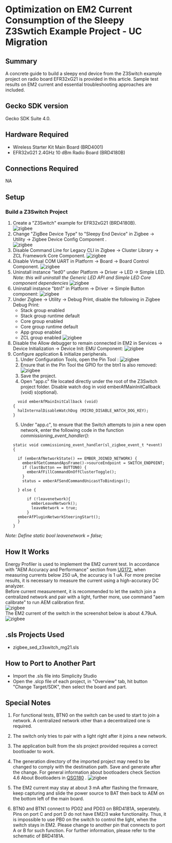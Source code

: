 # Optimization on EM2 Current Consumption of the Sleepy Z3Swtich Example Project - UC Migration #

## Summary ##

A concrete guide to build a sleepy end device from the Z3Switch example project on radio board EFR32xG21 is provided in this article. Sample test results on EM2 current and essential troubleshooting approaches are included.

## Gecko SDK version ##

Gecko SDK Suite 4.0.

## Hardware Required ##

* Wireless Starter Kit Main Board (BRD4001)
* EFR32xG21 2.4GHz 10 dBm Radio Board (BRD4180B)

## Connections Required ##

NA

## Setup ##

### Build a Z3Switch Project  
1. Create a "Z3Switch" example for EFR32xG21 (BRD4180B).  
![zigbee](doc/create_z3switch_project.png)
2. Change "ZigBee Device Type" to "Sleepy End Device" in Zigbee -> Utility -> Zigbee Device Config Component .  
![zigbee](doc/change_z3switch_device_type.png)
3. Disable Command Line for Legacy CLI in Zigbee -> Cluster Library -> ZCL Framework Core Component.
![zigbee](doc/change_z3switch_legacyCLI.png)
4. Disable Virtual COM UART in Platform -> Board -> Board Control Component.
![zigbee](doc/change_z3switch_board_control.png)
5. Uninstall instance "led0" under Platform -> Driver -> LED -> Simple LED. *Note: this will uninstall the Generic LED API and Simple LED Core component dependencies*
![zigbee](doc/uninstall_z3switch_led0.png)
6. Uninstall instance "btn1" in Platform -> Driver -> Simple Button component:
![zigbee](doc/remove_z3switch_button)
7. Under Zigbee -> Utility -> Debug Print, disable the following in Zigbee Debug Print: 
    + Stack group enabled
    + Stack group runtime default
    + Core group enabled
    + Core group runtime default
    + App group enabled
    + ZCL group enabled
![zigbee](doc/change_z3switch_debug_print.png)
8. Disable the Allow debugger to remain connected in EM2 in Services -> Device Initialization -> Device Init: EMU Component:
![zigbee](doc/change_z3switch_device_init_emu.png)
9. Configure application & initialize peripherals. 
    1. Under Configuration Tools, open the Pin Tool : 
    ![zigbee](doc/adjust_z3switch_pintool.png) 
    2. Ensure that in the Pin Tool the GPIO for the btn1 is also removed: 
    ![zigbee](doc/gpio_z3switch_button.png)
    3. Save the project. 
    4. Open "app.c" file located directly under the root of the Z3Switch project folder. Disable watch dog in void emberAfMainInitCallback (void) s(optional).  
    ```
      void emberAfMainInitCallback (void)
    {
      halInternalDisableWatchDog (MICRO_DISABLE_WATCH_DOG_KEY);
    } 
    ```
    5. Under "app.c", to ensure that the Switch attempts to join a new open network, enter the following code in the function *commissioning_event_handler()*:
    ```
    static void commissioning_event_handler(sl_zigbee_event_t *event)
    {
      
      if (emberAfNetworkState() == EMBER_JOINED_NETWORK) {
        emberAfGetCommandApsFrame()->sourceEndpoint = SWITCH_ENDPOINT;
        if (lastButton == BUTTON0) {
          emberAfFillCommandOnOffClusterToggle();
        }
        status = emberAfSendCommandUnicastToBindings();

      } else {

          if (!leavenetwork){
            emberLeaveNetwork();
            leaveNetwork = true;
          }
      emberAfPluginNetworkSteeringStart();
      }
    }
    ```
*Note: Define static bool leavenetwork = false;*


## How It Works ##

Energy Profiler is used to implement the EM2 current test. In accordance with "AEM Accuracy and Performance" section from [UG172](https://www.silabs.com/documents/public/user-guides/ug172-brd4320a-user-guide.pdf), when measuring currents below 250 uA, the accuracy is 1 uA. For more precise results, it is necessary to measure the current using a high-accuracy DC analyzer.  
Before current measurement, it is recommended to let the switch join a centralized network and pair with a light, further more, use command "aem calibrate" to run AEM calibration first.  
![zigbee](doc/aem_calibrate.png)  
The EM2 current of the switch in the screenshot below is about  4.79uA.  
![zigbee](doc/test_result_z3switch_saved.png)  

## .sls Projects Used ##

* zigbee_sed_z3switch_mg21.sls

## How to Port to Another Part ##

* Import the .sls file into Simplicity Studio
* Open the .slcp file of each project, in "Overview" tab, hit button "Change Target/SDK", then select the board and part.

## Special Notes ##

1. For functional tests, BTN0 on the switch can be used to start to join a network. A centralized network other than a decentralized one is required. 
2. The switch only tries to pair with a light right after it joins a new network.
3. The application built from the sls project provided requires a correct bootloader to work.
4. The generation directory of the imported project may need to be changed to comply with the destination path. Save and generate after the change. For general information about bootloaders check Section 4.6 About Bootloaders in [QSG180](https://www.silabs.com/documents/public/quick-start-guides/qsg180-zigbee-emberznet-7x-quick-start-guide.pdf) .
![zigbee](doc/change_generation_directory.png)  
 
1. The EM2 current may stay at about 3 mA after flashing the firmware, keep capturing and slide the power source to BAT then back to AEM on the bottom left of the main board.   
2. BTN0 and BTN1 connect to PD02 and PD03 on BRD4181A, seperately. Pins on port C and port D do not have EM2/3 wake functionality. Thus, it is impossible to use PB0 on the switch to control the light, when the switch stays in EM2. Please change to another pin that connects to port A or B for such function. For further information, please refer to the schematic of BRD4181A.  
